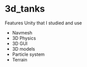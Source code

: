 # 3d_tanks

Features Unity that I studied and use
* Navmesh
* 3D Physics
* 3D GUI
* 3D models
* Particle system
* Terrain

